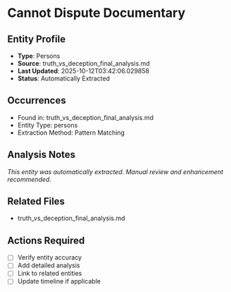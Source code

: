 # Cannot Dispute Documentary

## Entity Profile
- **Type**: Persons
- **Source**: truth_vs_deception_final_analysis.md
- **Last Updated**: 2025-10-12T03:42:06.029858
- **Status**: Automatically Extracted

## Occurrences
- Found in: truth_vs_deception_final_analysis.md
- Entity Type: persons
- Extraction Method: Pattern Matching

## Analysis Notes
*This entity was automatically extracted. Manual review and enhancement recommended.*

## Related Files
- truth_vs_deception_final_analysis.md

## Actions Required
- [ ] Verify entity accuracy
- [ ] Add detailed analysis
- [ ] Link to related entities
- [ ] Update timeline if applicable
